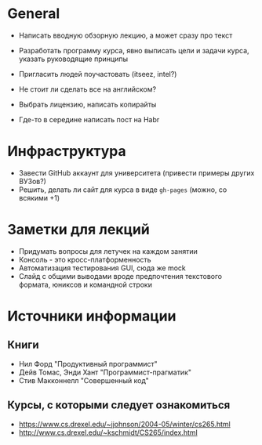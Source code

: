 # General
  - Написать вводную обзорную лекцию, а может сразу про текст

  - Разработать программу курса, явно выписать цели и задачи курса, указать
    руководящие принципы
  - Пригласить людей поучастовать (itseez, intel?)
  - Не стоит ли сделать все на английском?
  - Выбрать лицензию, написать копирайты
  
  - Где-то в середине написать пост на Habr

# Инфраструктура

  - Завести GitHub аккаунт для университета (привести примеры других ВУЗов?)
  - Решить, делать ли сайт для курса в виде `gh-pages` (можно, со всякими +1)

# Заметки для лекций
 
  - Придумать вопросы для летучек на каждом занятии
  - Консоль - это кросс-платформенность
  - Автоматизация тестирования GUI, сюда же mock
  - Слайд с общими выводами вроде предпочтения текстового формата, юниксов и
    командной строки

# Источники информации

## Книги

  - Нил Форд "Продуктивный программист"
  - Дейв Томас, Энди Хант "Программист-прагматик"
  - Стив Макконнелл "Совершенный код"

## Курсы, с которыми следует ознакомиться
  - <https://www.cs.drexel.edu/~jjohnson/2004-05/winter/cs265.html>
  - <http://www.cs.drexel.edu/~kschmidt/CS265/index.html>